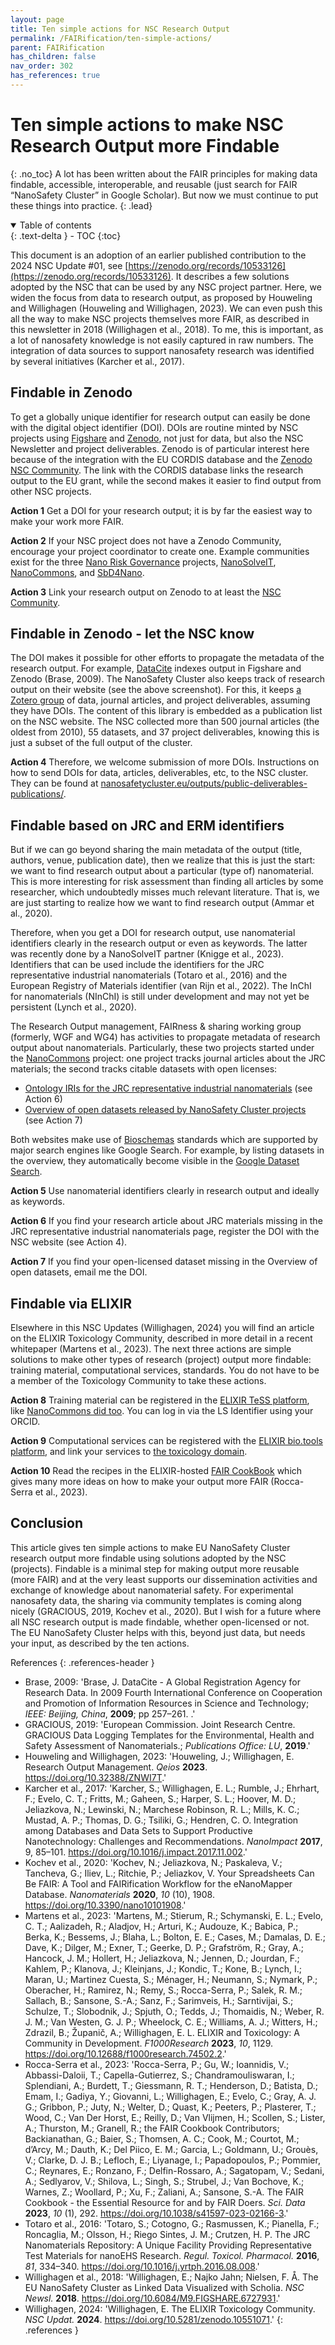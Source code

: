 ```yaml
---
layout: page
title: Ten simple actions for NSC Research Output
permalink: /FAIRification/ten-simple-actions/
parent: FAIRification
has_children: false
nav_order: 302
has_references: true
---
```


# Ten simple actions to make NSC Research Output more Findable
{: .no_toc}
A lot has been written about the FAIR principles for making data findable, accessible, interoperable, and reusable (just search for FAIR “NanoSafety Cluster” in Google Scholar). But now we must continue to put these things into practice.
{: .lead}

<details open markdown="block">
  <summary>
    Table of contents
  </summary>
  {: .text-delta }
- TOC
{:toc}
</details>

This document is an adoption of an earlier published contribution to the 2024 NSC Update #01, see [https://zenodo.org/records/10533126](https://zenodo.org/records/10533126).
It describes a few solutions adopted by the NSC that can be used
by any NSC project partner. Here, we widen the focus from data to research output, as proposed by Houweling and Willighagen (Houweling and Willighagen, 2023).
We can even push this all the way to make NSC projects themselves more FAIR, as described in this newsletter
in 2018 (Willighagen et al., 2018). To me, this is important, as a lot of nanosafety knowledge is not easily captured in raw numbers.
The integration of data sources to support nanosafety research was identified by several initiatives (Karcher et al., 2017).

## Findable in Zenodo

To get a globally unique identifier for research output can easily be done with the
digital object identifier (DOI). DOIs are routine minted by NSC projects using
<a href="https://figshare.com/search?q=nanosafety">Figshare</a> and
<a href="https://zenodo.org/search?q=nanosafety">Zenodo</a>, not just for data,
but also the NSC Newsletter and project deliverables. Zenodo is of particular interest 
here because of the integration with the EU CORDIS database and the
<a href="https://zenodo.org/communities/nsc">Zenodo NSC Community</a>.
The link with the CORDIS database links the research output to the EU grant, 
while the second makes it easier to find output from other NSC projects.

<b>Action 1</b>
Get a DOI for your research output; it is by far the easiest way to make your work more FAIR.

<b>Action 2</b>
If your NSC project does not have a Zenodo Community, encourage your project coordinator to create one. Example communities exist for the three
<a href="https://zenodo.org/communities/nanoriskgovernance">Nano Risk Governance</a> 
projects, <a href="https://zenodo.org/communities/nanosolveit">NanoSolveIT</a>, 
<a href="https://zenodo.org/communities/nanocommons">NanoCommons</a>,
and <a href="https://zenodo.org/communities/sbd4nano">SbD4Nano</a>.

<b>Action 3</b>
Link your research output on Zenodo to at least the
<a href="https://zenodo.org/communities/nsc">NSC Community</a>.

## Findable in Zenodo - let the NSC know

The DOI makes it possible for other efforts to propagate the metadata of the research
output. For example, <a href="https://datacite.org/">DataCite</a> indexes output in
Figshare and Zenodo (Brase, 2009). The NanoSafety Cluster also keeps track of research output on 
their website (see the above screenshot). For this, it keeps
<a href="https://www.zotero.org/groups/2248011/eu_nsc_deliverables_and_publications/library">a Zotero group</a> of data, 
journal articles, and project deliverables, assuming they have DOIs. The content of this 
library is embedded as a publication list on the NSC website. The NSC collected more 
than 500 journal articles (the oldest from 2010), 55 datasets, and 37 project 
deliverables, knowing this is just a subset of the full output of the cluster.

<b>Action 4</b>
Therefore, we welcome submission of more DOIs. Instructions on how to send DOIs for 
data, articles, deliverables, etc, to the NSC cluster. They can be found at
<a href="https://www.nanosafetycluster.eu/outputs/public-deliverables-publications/">nanosafetycluster.eu/outputs/public-deliverables-publications/</a>. 

## Findable based on JRC and ERM identifiers

But if we can go beyond sharing the main metadata of the output (title, authors, venue,
 publication date), then we realize that this is just the start: we want to find 
 research output about a particular (type of) nanomaterial. This is more interesting for 
 risk assessment than finding all articles by some researcher, which undoubtedly misses 
 much relevant literature. That is, we are just starting to realize how we want to find 
 research output (Ammar et al., 2020).

Therefore, when you get a DOI for research output, use nanomaterial identifiers clearly
 in the research output or even as keywords. The latter was recently done by a 
 NanoSolveIT partner (Knigge et al., 2023). Identifiers that can be used include the identifiers for the JRC 
 representative industrial nanomaterials (Totaro et al., 2016) and the European Registry of Materials 
 identifier (van Rijn et al., 2022). The InChI for nanomaterials (NInChI) is still under development and may 
 not yet be persistent (Lynch et al., 2020).

The Research Output management, FAIRness & sharing working group (formerly, WGF and WG4) 
has activities to propagate metadata of research output about nanomaterials. 
Particularly, these two projects started under the
<a href="https://www.nanocommons.eu/">NanoCommons</a> project: one project 
tracks journal articles about the JRC materials; the second tracks citable datasets with 
open licenses:

* <a href="https://nanocommons.github.io/specifications/2024/WD-jrc-20240115/">Ontology IRIs for the JRC representative industrial nanomaterials</a> (see Action 6)
* <a href="https://nanocommons.github.io/datasets/">Overview of open datasets released by NanoSafety Cluster projects</a> (see Action 7)

Both websites make use of <a href="https://bioschemas.org/developer/liveDeploys">Bioschemas</a>
standards which are supported by major search engines like Google Search. For example, 
by listing datasets in the overview, they automatically become visible in the
<a href="https://datasetsearch.research.google.com/">Google Dataset Search</a>.

<b>Action 5</b>
Use nanomaterial identifiers clearly in research output and ideally as keywords.

<b>Action 6</b>
If you find your research article about JRC materials missing in the JRC representative industrial nanomaterials page, register the DOI with the NSC website (see Action 4).

<b>Action 7</b>
If you find your open-licensed dataset missing in the Overview of open datasets, email me the DOI.

## Findable via ELIXIR

Elsewhere in this NSC Updates (Willighagen, 2024) you will find an article on the ELIXIR Toxicology Community, described in more detail in a recent whitepaper (Martens et al., 2023). The next three actions are simple solutions to make other types of research (project) output more findable: training material, computational services, standards. You do not have to be a member of the Toxicology Community to take these actions.

<b>Action 8</b>
Training material can be registered in the
<a href="https://tess.elixir-europe.org/">ELIXIR TeSS platform</a>, like
<a href="https://tess.elixir-europe.org/content_providers/nanocommons">NanoCommons did too</a>.
You can log in via the LS Identifier using your ORCID.

<b>Action 9</b>
Computational services can be registered with the
<a href="https://bio.tools/">ELIXIR bio.tools platform</a>, and link 
your services to <a href="https://toxicology.bio.tools/">the toxicology domain</a>.

<b>Action 10</b>
Read the recipes in the ELIXIR-hosted <a href="https://faircookbook.elixir-europe.org/">FAIR CookBook</a>
 which gives many more ideas on how to make your output more FAIR (Rocca-Serra et al., 2023).

## Conclusion

This article gives ten simple actions to make EU NanoSafety Cluster research output more findable using solutions adopted by the NSC (projects). Findable is a minimal step for making output more reusable (more FAIR) and at the very least supports our dissemination activities and exchange of knowledge about nanomaterial safety. For experimental nanosafety data, the sharing via community templates is coming along nicely (GRACIOUS, 2019, Kochev et al., 2020). But I wish for a future where all NSC research output is made findable, whether open-licensed or not. The EU NanoSafety Cluster helps with this, beyond just data, but needs your input, as described by the ten actions.


References
{: .references-header }
- Brase, 2009: 'Brase, J. DataCite - A Global Registration Agency for Research Data. In 2009 Fourth International Conference on Cooperation and Promotion of Information Resources in Science and Technology; <i>IEEE: Beijing, China</i>, <b>2009</b>; pp 257–261. <a href="https://doi.org/10.1109/COINFO.2009.66."></a>.'
- GRACIOUS, 2019: 'European Commission. Joint Research Centre. GRACIOUS Data Logging Templates for the Environmental, Health and Safety Assessment of Nanomaterials.; <i>Publications Office: LU</i>, <b>2019</b>.'
- Houweling and Willighagen, 2023: 'Houweling, J.; Willighagen, E. Research Output Management. <i>Qeios</i> <b>2023</b>. <a href="https://doi.org/10.32388/ZNWI7T">https://doi.org/10.32388/ZNWI7T</a>.'
- Karcher et al., 2017: 'Karcher, S.; Willighagen, E. L.; Rumble, J.; Ehrhart, F.; Evelo, C. T.; Fritts, M.; Gaheen, S.; Harper, S. L.; Hoover, M. D.; Jeliazkova, N.; Lewinski, N.; Marchese Robinson, R. L.; Mills, K. C.; Mustad, A. P.; Thomas, D. G.; Tsiliki, G.; Hendren, C. O. Integration among Databases and Data Sets to Support Productive Nanotechnology: Challenges and Recommendations. <i>NanoImpact</i> <b>2017</b>, 9, 85–101. <a href="https://doi.org/10.1016/j.impact.2017.11.002">https://doi.org/10.1016/j.impact.2017.11.002</a>.'
- Kochev et al., 2020: 'Kochev, N.; Jeliazkova, N.; Paskaleva, V.; Tancheva, G.; Iliev, L.; Ritchie, P.; Jeliazkov, V. Your Spreadsheets Can Be FAIR: A Tool and FAIRification Workflow for the eNanoMapper Database. <i>Nanomaterials</i> <b>2020</b>, <i>10</i> (10), 1908. <a href="https://doi.org/10.3390/nano10101908">https://doi.org/10.3390/nano10101908</a>.'
- Martens et al., 2023: 'Martens, M.; Stierum, R.; Schymanski, E. L.; Evelo, C. T.; Aalizadeh, R.; Aladjov, H.; Arturi, K.; Audouze, K.; Babica, P.; Berka, K.; Bessems, J.; Blaha, L.; Bolton, E. E.; Cases, M.; Damalas, D. Ε.; Dave, K.; Dilger, M.; Exner, T.; Geerke, D. P.; Grafström, R.; Gray, A.; Hancock, J. M.; Hollert, H.; Jeliazkova, N.; Jennen, D.; Jourdan, F.; Kahlem, P.; Klanova, J.; Kleinjans, J.; Kondic, T.; Kone, B.; Lynch, I.; Maran, U.; Martinez Cuesta, S.; Ménager, H.; Neumann, S.; Nymark, P.; Oberacher, H.; Ramirez, N.; Remy, S.; Rocca-Serra, P.; Salek, R. M.; Sallach, B.; Sansone, S.-A.; Sanz, F.; Sarimveis, H.; Sarntivijai, S.; Schulze, T.; Slobodnik, J.; Spjuth, O.; Tedds, J.; Thomaidis, N.; Weber, R. J. M.; Van Westen, G. J. P.; Wheelock, C. E.; Williams, A. J.; Witters, H.; Zdrazil, B.; Županič, A.; Willighagen, E. L. ELIXIR and Toxicology: A Community in Development. <i>F1000Research</i> <b>2023</b>, <i>10</i>, 1129. <a href="https://doi.org/10.12688/f1000research.74502.2">https://doi.org/10.12688/f1000research.74502.2</a>.'
- Rocca-Serra et al., 2023: 'Rocca-Serra, P.; Gu, W.; Ioannidis, V.; Abbassi-Daloii, T.; Capella-Gutierrez, S.; Chandramouliswaran, I.; Splendiani, A.; Burdett, T.; Giessmann, R. T.; Henderson, D.; Batista, D.; Emam, I.; Gadiya, Y.; Giovanni, L.; Willighagen, E.; Evelo, C.; Gray, A. J. G.; Gribbon, P.; Juty, N.; Welter, D.; Quast, K.; Peeters, P.; Plasterer, T.; Wood, C.; Van Der Horst, E.; Reilly, D.; Van Vlijmen, H.; Scollen, S.; Lister, A.; Thurston, M.; Granell, R.; the FAIR Cookbook Contributors; Backianathan, G.; Baier, S.; Thomsen, A. C.; Cook, M.; Courtot, M.; d’Arcy, M.; Dauth, K.; Del Piico, E. M.; Garcia, L.; Goldmann, U.; Grouès, V.; Clarke, D. J. B.; Lefloch, E.; Liyanage, I.; Papadopoulos, P.; Pommier, C.; Reynares, E.; Ronzano, F.; Delfin-Rossaro, A.; Sagatopam, V.; Sedani, A.; Sedlyarov, V.; Shilova, L.; Singh, S.; Strubel, J.; Van Bochove, K.; Warnes, Z.; Woollard, P.; Xu, F.; Zaliani, A.; Sansone, S.-A. The FAIR Cookbook - the Essential Resource for and by FAIR Doers. <i>Sci. Data</i> <b>2023</b>, <i>10</i> (1), 292. <a href="https://doi.org/10.1038/s41597-023-02166-3">https://doi.org/10.1038/s41597-023-02166-3</a>.'
- Totaro et al., 2016: 'Totaro, S.; Cotogno, G.; Rasmussen, K.; Pianella, F.; Roncaglia, M.; Olsson, H.; Riego Sintes, J. M.; Crutzen, H. P. The JRC Nanomaterials Repository: A Unique Facility Providing Representative Test Materials for nanoEHS Research. <i>Regul. Toxicol. Pharmacol.</i> <b>2016</b>, <i>81</i>, 334–340. <a href="https://doi.org/10.1016/j.yrtph.2016.08.008">https://doi.org/10.1016/j.yrtph.2016.08.008</a>.'
- Willighagen et al., 2018: 'Willighagen, E.; Najko Jahn; Nielsen, F. Å. The EU NanoSafety Cluster as Linked Data Visualized with Scholia. <i>NSC Newsl.</i> <b>2018</b>. <a href="https://doi.org/10.6084/M9.FIGSHARE.6727931">https://doi.org/10.6084/M9.FIGSHARE.6727931</a>.'
- Willighagen, 2024: 'Willighagen, E. The ELIXIR Toxicology Community. <i>NSC Updat.</i> <b>2024</b>. <a href="https://doi.org/10.5281/zenodo.10551071">https://doi.org/10.5281/zenodo.10551071</a>.'
{: .references }

